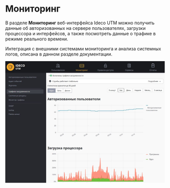 # Мониторинг

В разделе **Мониторинг** веб-интерфейса Ideco UTM можно получить данные об авторизованных на сервере пользователях, загрузки процессора и интерфейсов, а также посмотреть данные о трафике в режиме реального времени.

Интеграция с внешними системами мониторинга и анализа системных логов, описана в данном разделе документации.

![](../../_images/7110836.jpg)

